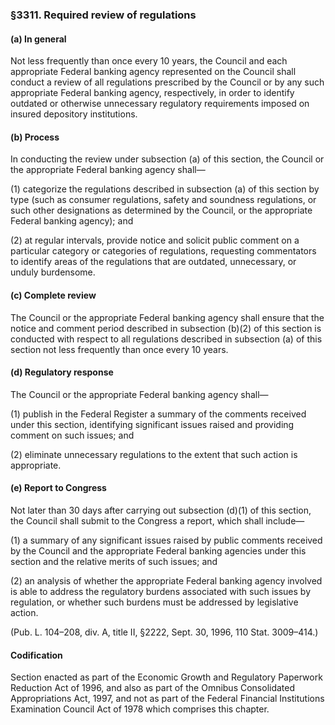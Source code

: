 ### §3311. Required review of regulations ###

#### (a) In general ####

Not less frequently than once every 10 years, the Council and each appropriate Federal banking agency represented on the Council shall conduct a review of all regulations prescribed by the Council or by any such appropriate Federal banking agency, respectively, in order to identify outdated or otherwise unnecessary regulatory requirements imposed on insured depository institutions.

#### (b) Process ####

In conducting the review under subsection (a) of this section, the Council or the appropriate Federal banking agency shall—

(1) categorize the regulations described in subsection (a) of this section by type (such as consumer regulations, safety and soundness regulations, or such other designations as determined by the Council, or the appropriate Federal banking agency); and

(2) at regular intervals, provide notice and solicit public comment on a particular category or categories of regulations, requesting commentators to identify areas of the regulations that are outdated, unnecessary, or unduly burdensome.

#### (c) Complete review ####

The Council or the appropriate Federal banking agency shall ensure that the notice and comment period described in subsection (b)(2) of this section is conducted with respect to all regulations described in subsection (a) of this section not less frequently than once every 10 years.

#### (d) Regulatory response ####

The Council or the appropriate Federal banking agency shall—

(1) publish in the Federal Register a summary of the comments received under this section, identifying significant issues raised and providing comment on such issues; and

(2) eliminate unnecessary regulations to the extent that such action is appropriate.

#### (e) Report to Congress ####

Not later than 30 days after carrying out subsection (d)(1) of this section, the Council shall submit to the Congress a report, which shall include—

(1) a summary of any significant issues raised by public comments received by the Council and the appropriate Federal banking agencies under this section and the relative merits of such issues; and

(2) an analysis of whether the appropriate Federal banking agency involved is able to address the regulatory burdens associated with such issues by regulation, or whether such burdens must be addressed by legislative action.

(Pub. L. 104–208, div. A, title II, §2222, Sept. 30, 1996, 110 Stat. 3009–414.)

#### Codification ####

Section enacted as part of the Economic Growth and Regulatory Paperwork Reduction Act of 1996, and also as part of the Omnibus Consolidated Appropriations Act, 1997, and not as part of the Federal Financial Institutions Examination Council Act of 1978 which comprises this chapter.